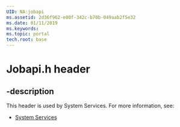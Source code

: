 ```yaml
---
UID: NA:jobapi
ms.assetid: 2d36f962-e00f-342c-b70b-049aab2f5e32
ms.date: 01/11/2019
ms.keywords: 
ms.topic: portal
tech.root: base
---
```


# Jobapi.h header


## -description


This header is used by System Services. For more information, see:

- [System Services](../_base/index.md)

